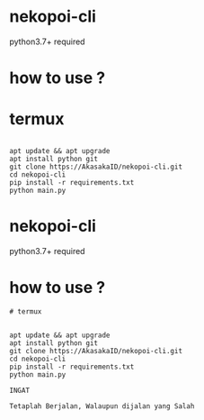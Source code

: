 # nekopoi-cli

python3.7+ required

# how to use ?
# termux
<pre><code>
apt update && apt upgrade
apt install python git
git clone https://AkasakaID/nekopoi-cli.git
cd nekopoi-cli
pip install -r requirements.txt
python main.py
</code></pre>
# nekopoi-cli

python3.7+ required

# how to use ?
```
# termux
```
<pre><code>
apt update && apt upgrade
apt install python git
git clone https://AkasakaID/nekopoi-cli.git
cd nekopoi-cli
pip install -r requirements.txt
python main.py
</code></pre>

``` 
INGAT

Tetaplah Berjalan, Walaupun dijalan yang Salah
```

